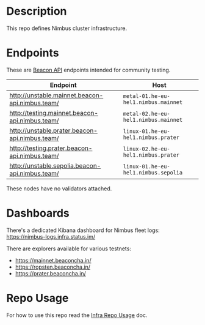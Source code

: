 # Description

This repo defines Nimbus cluster infrastructure.

# Endpoints

These are [Beacon API](https://ethereum.github.io/beacon-APIs/) endpoints intended for community testing.

| Endpoint                                        | Host                                 |
|-------------------------------------------------|--------------------------------------|
| http://unstable.mainnet.beacon-api.nimbus.team/ | `metal-01.he-eu-hel1.nimbus.mainnet` |
| http://testing.mainnet.beacon-api.nimbus.team/  | `metal-02.he-eu-hel1.nimbus.mainnet` |
| http://unstable.prater.beacon-api.nimbus.team/  | `linux-01.he-eu-hel1.nimbus.prater`  |
| http://testing.prater.beacon-api.nimbus.team/   | `linux-02.he-eu-hel1.nimbus.prater`  |
| http://unstable.sepolia.beacon-api.nimbus.team/ | `linux-01.he-eu-hel1.nimbus.sepolia` |

These nodes have no validators attached.

# Dashboards

There's a dedicated Kibana dashboard for Nimbus fleet logs: https://nimbus-logs.infra.status.im/

There are explorers available for various testnets:

* https://mainnet.beaconcha.in/
* https://ropsten.beaconcha.in/
* https://prater.beaconcha.in/

# Repo Usage

For how to use this repo read the [Infra Repo Usage](https://github.com/status-im/infra-docs/blob/master/docs/general/infra_repo_usage.md) doc.
